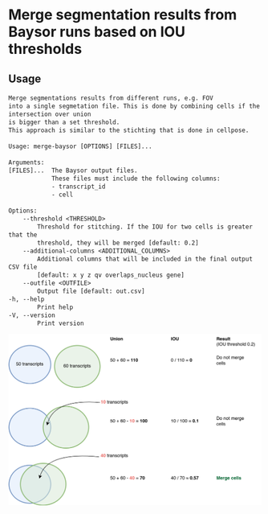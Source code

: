 # Merge segmentation results from Baysor runs based on IOU thresholds


## Usage

    Merge segmentations results from different runs, e.g. FOV
    into a single segmetation file. This is done by combining cells if the intersection over union
    is bigger than a set threshold.
    This approach is similar to the stichting that is done in cellpose.

    Usage: merge-baysor [OPTIONS] [FILES]...

    Arguments:
    [FILES]...  The Baysor output files.
                These files must include the following columns:
                - transcript_id
                - cell

    Options:
        --threshold <THRESHOLD>
            Threshold for stitching. If the IOU for two cells is greater that the
            threshold, they will be merged [default: 0.2]
        --additional-columns <ADDITIONAL_COLUMNS>
            Additional columns that will be included in the final output CSV file
            [default: x y z qv overlaps_nucleus gene]
        --outfile <OUTFILE>
            Output file [default: out.csv]
    -h, --help
            Print help
    -V, --version
            Print version


![Explanation of IOU threshold merging](IOU.drawio.png)